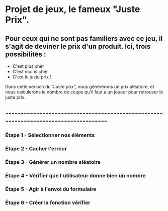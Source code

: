 # Projet de jeux, le fameux "Juste Prix".

## Pour ceux qui ne sont pas familiers avec ce jeu, il s'agit de deviner le prix d'un produit. Ici, trois possibilités :

- C'est plus cher
- C'est moins cher
- C'est le juste prix !

Dans cette version du "Juste prix", nous générerons un prix aléatoire, et nous calculerons le nombre de coups qu'il faut à un joueur pour retrouver le juste prix.

## ------------------------------------------------------------------------------------

### Étape 1 - Sélectionner nos éléments

### Étape 2 - Cacher l'erreur

### Étape 3 - Générer un nombre aléatoire

### Étape 4 - Vérifier que l'utilisateur donne bien un nombre

### Étape 5 - Agir à l'envoi du formulaire

### Étape 6 - Créer la fonction vérifier
